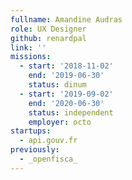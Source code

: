 ```yaml
---
fullname: Amandine Audras
role: UX Designer
github: renardpal
link: ''
missions:
  - start: '2018-11-02'
    end: '2019-06-30'
    status: dinum
  - start: '2019-09-02'
    end: '2020-06-30'
    status: independent
    employer: octo
startups:
  - api.gouv.fr
previously:
  - _openfisca_
---
```


